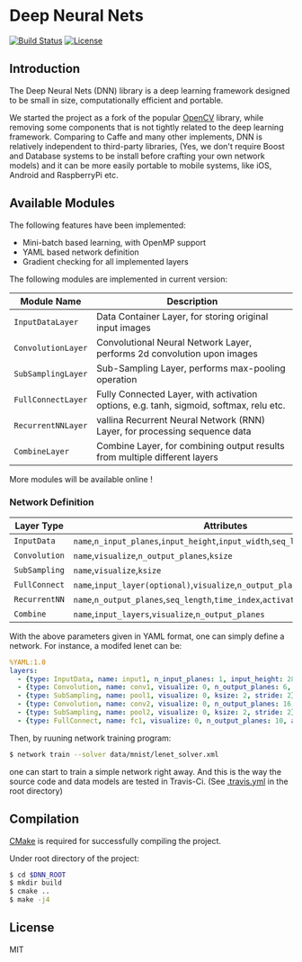 # Deep Neural Nets

[![Build Status](https://travis-ci.org/liangfu/dnn.svg?branch=master)](https://travis-ci.org/liangfu/dnn)
[![License](https://img.shields.io/badge/license-MIT-blue.svg)](LICENSE)

## Introduction

The Deep Neural Nets (DNN) library is a deep learning framework designed to be small in size, 
computationally efficient and portable.

We started the project as a fork of the popular [OpenCV](http://opencv.org/) library,
while removing some components that is not tightly related to the deep learning framework.
Comparing to Caffe and many other implements, DNN is relatively independent to third-party libraries, 
(Yes, we don't require Boost and Database systems to be install before crafting your own network models)
and it can be more easily portable to mobile systems, like iOS, Android and RaspberryPi etc.

## Available Modules

The following features have been implemented:

 - Mini-batch based learning, with OpenMP support
 - YAML based network definition
 - Gradient checking for all implemented layers

The following modules are implemented in current version:

 Module Name           | Description
 ---                   | ---
 `InputDataLayer`      | Data Container Layer, for storing original input images
 `ConvolutionLayer`    | Convolutional Neural Network Layer, performs 2d convolution upon images
 `SubSamplingLayer`    | Sub-Sampling Layer, performs max-pooling operation
 `FullConnectLayer`    | Fully Connected Layer, with activation options, e.g. tanh, sigmoid, softmax, relu etc.
 `RecurrentNNLayer`    | vallina Recurrent Neural Network (RNN) Layer, for processing sequence data
 `CombineLayer`        | Combine Layer, for combining output results from multiple different layers

More modules will be available online !

### Network Definition

Layer Type | Attributes
--- | ---
`InputData` | `name`,`n_input_planes`,`input_height`,`input_width`,`seq_length`
`Convolution` | `name`,`visualize`,`n_output_planes`,`ksize`
`SubSampling` | `name`,`visualize`,`ksize`
`FullConnect` | `name`,`input_layer(optional)`,`visualize`,`n_output_planes`,`activation_type`
`RecurrentNN` | `name`,`n_output_planes`,`seq_length`,`time_index`,`activation_type`
`Combine` | `name`,`input_layers`,`visualize`,`n_output_planes`

With the above parameters given in YAML format, one can simply define a network. 
For instance, a modifed lenet can be:

```yaml
%YAML:1.0
layers:
  - {type: InputData, name: input1, n_input_planes: 1, input_height: 28, input_width: 28, seq_length: 1}
  - {type: Convolution, name: conv1, visualize: 0, n_output_planes: 6, ksize: 5, stride: 1}
  - {type: SubSampling, name: pool1, visualize: 0, ksize: 2, stride: 2}
  - {type: Convolution, name: conv2, visualize: 0, n_output_planes: 16, ksize: 5, stride: 1}
  - {type: SubSampling, name: pool2, visualize: 0, ksize: 2, stride: 2}
  - {type: FullConnect, name: fc1, visualize: 0, n_output_planes: 10, activation_type: tanh}
```

Then, by ruuning network training program:

```bash
$ network train --solver data/mnist/lenet_solver.xml
```

one can start to train a simple network right away. And this is the way the source code 
and data models are tested in Travis-Ci. 
(See [.travis.yml](https://github.com/liangfu/dnn/blob/master/.travis.yml) in the root directory)

## Compilation

[CMake](https://cmake.org) is required for successfully compiling the project. 

Under root directory of the project:

 ```bash
 $ cd $DNN_ROOT
 $ mkdir build
 $ cmake .. 
 $ make -j4
 ```

## License

MIT

